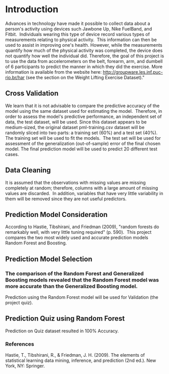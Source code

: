 # Introduction
Advances in technology have made it possible to collect data about a person's activity using devices such Jawbone Up, Nike FuelBand, and Fitbit.  Individuals wearing this type of device record various types of measurements relating to physical activity.  This information can then be used to assist in improving one's health. However, while the measurements quantify how much of the physical activity was completed, the device does not quantify how well the individual did. Therefore, the goal of this project is to use the data from accelerometers on the belt, forearm, arm, and dumbell of 6 participants to predict the manner in which they did the exercise. 
More information is available from the website here: http://groupware.les.inf.puc-rio.br/har (see the section on the Weight Lifting Exercise Dataset)."

## Cross Validation
We learn that it is not advisable to compare the predictive accuracy of the model using the same dataset used for estimating the model.  Therefore, in order to assess the model's predictive performance, an independent set of data, the test dataset, will be used.
Since this dataset appears to be medium-sized, the original dataset pml-training.csv dataset will be randomly sliced into two parts: a training set (60%) and a test set (40%).  The training set will be used to fit the models.  The test set will be used for assessment of the generalization (out-of-sample) error of the final chosen model. The final prediction model will be used to predict 20 different test cases.

## Data Cleaning
It is assumed that the observations with missing values are missing completely at random; therefore, columns with a large amount of missing values are discarded.  In addition, variables that have very little variability in them will be removed since they are not useful predictors.

## Prediction Model Consideration
According to Hastie, Tibshirani, and Friedman (2009), "random forests do remarkably well, with very little tuning required" (p. 590).  This project compares the two most widely used and accurate prediction models Random Forest and Boosting. 

## Prediction Model Selection
### The comparison of the Random Forest and Generalized Boosting models revealed that the Random Forest model was more accurate than the Generalized Boosting model. 
Prediction using the Random Forest model will be used for Validation (the project quiz).

## Prediction Quiz using Random Forest
Prediction on Quiz dataset resulted in 100% Accuracy.

### References
Hastie, T., Tibshirani, R., & Friedman, J. H. (2009). The elements of statistical learning data mining, inference, and prediction (2nd ed.). New York, NY: Springer.

